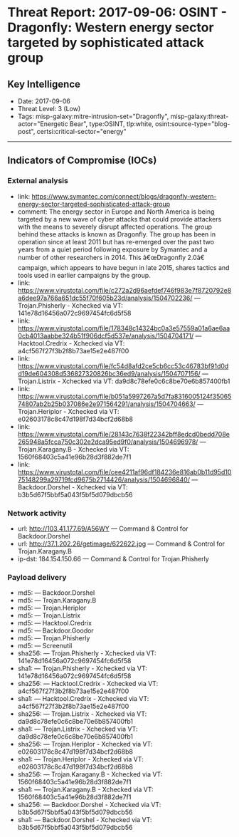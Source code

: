 # Threat Report: 2017-09-06: OSINT - Dragonfly: Western energy sector targeted by sophisticated attack group


## Key Intelligence
* Date: 2017-09-06
* Threat Level: 3 (Low)
* Tags: misp-galaxy:mitre-intrusion-set="Dragonfly", misp-galaxy:threat-actor="Energetic Bear", type:OSINT, tlp:white, osint:source-type="blog-post", certsi:critical-sector="energy"

---

## Indicators of Compromise (IOCs)
### External analysis
* link: https://www.symantec.com/connect/blogs/dragonfly-western-energy-sector-targeted-sophisticated-attack-group
* comment: The energy sector in Europe and North America is being targeted by a new wave of cyber attacks that could provide attackers with the means to severely disrupt affected operations. The group behind these attacks is known as Dragonfly. The group has been in operation since at least 2011 but has re-emerged over the past two years from a quiet period following exposure by Symantec and a number of other researchers in 2014. This â€œDragonfly 2.0â€ campaign, which appears to have begun in late 2015, shares tactics and tools used in earlier campaigns by the group.
* link: https://www.virustotal.com/file/c272a2d96aefdef746f983e7f8720792e8a6dee97a766a651dc55f70f605b23d/analysis/1504702236/ — Trojan.Phisherly - Xchecked via VT: 141e78d16456a072c9697454fc6d5f58
* link: https://www.virustotal.com/file/178348c14324bc0a3e57559a01a6ae6aa0cb4013aabbe324b51f906dcf5d537e/analysis/1504704171/ — Hacktool.Credrix - Xchecked via VT: a4cf567f27f3b2f8b73ae15e2e487f00
* link: https://www.virustotal.com/file/fc54d8afd2ce5cb6cc53c46783bf91d0dd19de604308d536827320826bc36ed9/analysis/1504707156/ — Trojan.Listrix - Xchecked via VT: da9d8c78efe0c6c8be70e6b857400fb1
* link: https://www.virustotal.com/file/b051a5997267a5d7fa8316005124f3506574807ab2b25b037086e2e971564291/analysis/1504704663/ — Trojan.Heriplor - Xchecked via VT: e02603178c8c47d198f7d34bcf2d68b8
* link: https://www.virustotal.com/file/28143c7638f22342bff8edcd0bedd708e265948a5fcca750c302e2dca95ed9f0/analysis/1504696978/ — Trojan.Karagany.B - Xchecked via VT: 1560f68403c5a41e96b28d3f882de7f1
* link: https://www.virustotal.com/file/cee4211af96df184236e816ab0b11d95d1075148299a29719fcd9675b2714426/analysis/1504696840/ — Backdoor.Dorshel - Xchecked via VT: b3b5d67f5bbf5a043f5bf5d079dbcb56

### Network activity
* url: http://103.41.177.69/A56WY — Command & Control for Backdoor.Dorshel
* url: http://37.1.202.26/getimage/622622.jpg — Command & Control for Trojan.Karagany.B
* ip-dst: 184.154.150.66 — Command & Control for Trojan.Phisherly

### Payload delivery
* md5: <md5> — Backdoor.Dorshel
* md5: <md5> — Trojan.Karagany.B
* md5: <md5> — Trojan.Heriplor
* md5: <md5> — Trojan.Listrix
* md5: <md5> — Hacktool.Credrix
* md5: <md5> — Backdoor.Goodor
* md5: <md5> — Trojan.Phisherly
* md5: <md5> — Screenutil
* sha256: <sha256> — Trojan.Phisherly - Xchecked via VT: 141e78d16456a072c9697454fc6d5f58
* sha1: <sha1> — Trojan.Phisherly - Xchecked via VT: 141e78d16456a072c9697454fc6d5f58
* sha256: <sha256> — Hacktool.Credrix - Xchecked via VT: a4cf567f27f3b2f8b73ae15e2e487f00
* sha1: <sha1> — Hacktool.Credrix - Xchecked via VT: a4cf567f27f3b2f8b73ae15e2e487f00
* sha256: <sha256> — Trojan.Listrix - Xchecked via VT: da9d8c78efe0c6c8be70e6b857400fb1
* sha1: <sha1> — Trojan.Listrix - Xchecked via VT: da9d8c78efe0c6c8be70e6b857400fb1
* sha256: <sha256> — Trojan.Heriplor - Xchecked via VT: e02603178c8c47d198f7d34bcf2d68b8
* sha1: <sha1> — Trojan.Heriplor - Xchecked via VT: e02603178c8c47d198f7d34bcf2d68b8
* sha256: <sha256> — Trojan.Karagany.B - Xchecked via VT: 1560f68403c5a41e96b28d3f882de7f1
* sha1: <sha1> — Trojan.Karagany.B - Xchecked via VT: 1560f68403c5a41e96b28d3f882de7f1
* sha256: <sha256> — Backdoor.Dorshel - Xchecked via VT: b3b5d67f5bbf5a043f5bf5d079dbcb56
* sha1: <sha1> — Backdoor.Dorshel - Xchecked via VT: b3b5d67f5bbf5a043f5bf5d079dbcb56
